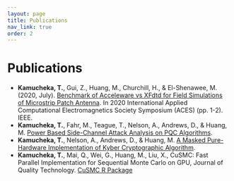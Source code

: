 ```yaml
---
layout: page
title: Publications
nav_link: true
order: 2
---
```


# Publications

- **Kamucheka, T.**, Gui, Z., Huang, M., Churchill, H., & El-Shenawee, M. (2020, July). [Benchmark of Acceleware vs XFdtd for Field Simulations of Microstrip Patch Antenna](https://ieeexplore.ieee.org/document/9196198). In 2020 International Applied Computational Electromagnetics Society Symposium (ACES) (pp. 1-2). IEEE.
- **Kamucheka, T.**, Fahr, M., Teague, T., Nelson, A., Andrews, D., & Huang, M. [Power Based Side-Channel Attack Analysis on PQC Algorithms](https://www.semanticscholar.org/paper/Power-based-Side-Channel-Attack-Analysis-on-PQC-Kamucheka-Fahr/0cfd3aa9dfdc232cfa0f9802db72d9d33d4e3c93).
- **Kamucheka, T.**, Nelson, A., Andrews, D., & Huang, M. [A Masked Pure-Hardware Implementation of Kyber Cryptographic Algorithm](https://ieeexplore.ieee.org/document/9974404).
- **Kamucheka, T.**, Mai, Q., Wei, G., Huang, M., Liu, X., CuSMC: Fast Parallel Implementation for Sequential Monte Carlo on GPU, Journal of Quality Technology. [CuSMC R Package](https://github.com/tkamucheka/CuSMC)
